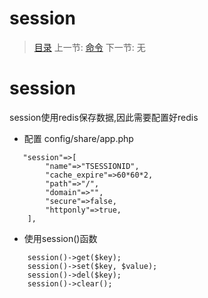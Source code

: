 #  session

   > [目录](<index.md>)
   > 上一节: [命令](2.8.md)
   > 下一节: 无


   session
========
session使用redis保存数据,因此需要配置好redis

* 配置
config/share/app.php
```
   "session"=>[
        "name"=>"TSESSIONID",
        "cache_expire"=>60*60*2,
        "path"=>"/",
        "domain"=>"",
        "secure"=>false,
        "httponly"=>true,
    ],
```
* 使用session()函数
```
    session()->get($key);
    session()->set($key, $value);
    session()->del($key);
    session()->clear();
```

